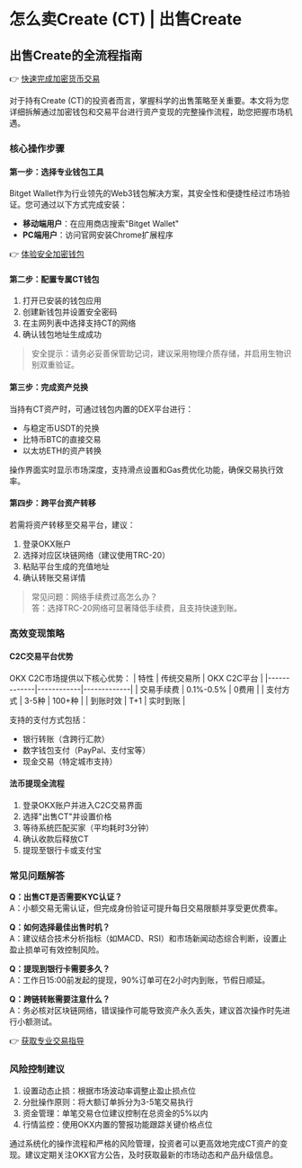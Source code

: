 # 怎么卖Create (CT) | 出售Create

## 出售Create的全流程指南

👉 [快速完成加密货币交易](https://bit.ly/okx_welcome)  

对于持有Create (CT)的投资者而言，掌握科学的出售策略至关重要。本文将为您详细拆解通过加密钱包和交易平台进行资产变现的完整操作流程，助您把握市场机遇。

### 核心操作步骤

#### 第一步：选择专业钱包工具
Bitget Wallet作为行业领先的Web3钱包解决方案，其安全性和便捷性经过市场验证。您可通过以下方式完成安装：
- **移动端用户**：在应用商店搜索"Bitget Wallet"
- **PC端用户**：访问官网安装Chrome扩展程序

👉 [体验安全加密钱包](https://bit.ly/okx_welcome)  

#### 第二步：配置专属CT钱包
1. 打开已安装的钱包应用
2. 创建新钱包并设置安全密码
3. 在主网列表中选择支持CT的网络
4. 确认钱包地址生成成功

> 安全提示：请务必妥善保管助记词，建议采用物理介质存储，并启用生物识别双重验证。

#### 第三步：完成资产兑换
当持有CT资产时，可通过钱包内置的DEX平台进行：
- 与稳定币USDT的兑换
- 比特币BTC的直接交易
- 以太坊ETH的资产转换

操作界面实时显示市场深度，支持滑点设置和Gas费优化功能，确保交易执行效率。

#### 第四步：跨平台资产转移
若需将资产转移至交易平台，建议：
1. 登录OKX账户
2. 选择对应区块链网络（建议使用TRC-20）
3. 粘贴平台生成的充值地址
4. 确认转账交易详情

> 常见问题：网络手续费过高怎么办？  
> 答：选择TRC-20网络可显著降低手续费，且支持快速到账。

### 高效变现策略

#### C2C交易平台优势
OKX C2C市场提供以下核心优势：
| 特性        | 传统交易所 | OKX C2C平台 |
|-------------|------------|-------------|
| 交易手续费  | 0.1%-0.5%  | 0费用       |
| 支付方式    | 3-5种      | 100+种      |
| 到账时效    | T+1        | 实时到账    |

支持的支付方式包括：
- 银行转账（含跨行汇款）
- 数字钱包支付（PayPal、支付宝等）
- 现金交易（特定城市支持）

#### 法币提现全流程
1. 登录OKX账户并进入C2C交易界面
2. 选择"出售CT"并设置价格
3. 等待系统匹配买家（平均耗时3分钟）
4. 确认收款后释放CT
5. 提现至银行卡或支付宝

### 常见问题解答

**Q：出售CT是否需要KYC认证？**  
A：小额交易无需认证，但完成身份验证可提升每日交易限额并享受更优费率。

**Q：如何选择最佳出售时机？**  
A：建议结合技术分析指标（如MACD、RSI）和市场新闻动态综合判断，设置止盈止损单可有效控制风险。

**Q：提现到银行卡需要多久？**  
A：工作日15:00前发起的提现，90%订单可在2小时内到账，节假日顺延。

**Q：跨链转账需要注意什么？**  
A：务必核对区块链网络，错误操作可能导致资产永久丢失，建议首次操作时先进行小额测试。

👉 [获取专业交易指导](https://bit.ly/okx_welcome)  

### 风险控制建议
1. 设置动态止损：根据市场波动率调整止盈止损点位
2. 分批操作原则：将大额订单拆分为3-5笔交易执行
3. 资金管理：单笔交易仓位建议控制在总资金的5%以内
4. 行情监控：使用OKX内置的警报功能跟踪关键价格点位

通过系统化的操作流程和严格的风险管理，投资者可以更高效地完成CT资产的变现。建议定期关注OKX官方公告，及时获取最新的市场动态和产品升级信息。